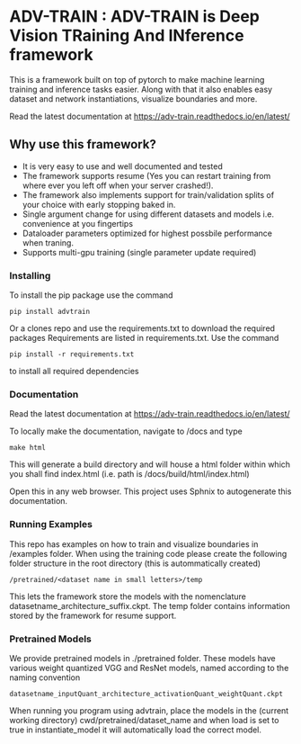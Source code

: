 # ADV-TRAIN : ADV-TRAIN is Deep Vision TRaining And INference framework

This is a framework built on top of pytorch to make machine learning training and inference tasks easier. Along with that it also enables easy dataset and network instantiations, visualize boundaries and more.

Read the latest documentation at https://adv-train.readthedocs.io/en/latest/

## Why use this framework?
- It is very easy to use and well documented and tested
- The framework supports resume (Yes you can restart training from where ever you left off when your server crashed!). 
- The framework also implements support for train/validation splits of your choice with early stopping baked in. 
- Single argument change for using different datasets and models i.e. convenience at you fingertips
- Dataloader parameters optimized for highest possbile performance when traning.
- Supports multi-gpu training (single parameter update required)

### Installing

To install the pip package use the command
```
pip install advtrain
```
Or a clones repo and use the requirements.txt to download the required packages
Requirements are listed in requirements.txt. Use the command

```
pip install -r requirements.txt
```
to install all required dependencies

### Documentation
Read the latest documentation at https://adv-train.readthedocs.io/en/latest/

To locally make the documentation, navigate to /docs and type

```
make html
```

This will generate a build directory and will house a html folder within which you shall find index.html (i.e. path is /docs/build/html/index.html)

Open this in any web browser. This project uses Sphnix to autogenerate this documentation.

### Running Examples

This repo has examples on how to train and visualize boundaries in /examples folder.
When using the training code please create the following folder structure in the root directory (this is autommatically created)

```
/pretrained/<dataset name in small letters>/temp
```

This lets the framework store the models with the nomenclature datasetname_architecture_suffix.ckpt. The temp folder contains information stored by the framework for resume support.

### Pretrained Models
We provide pretrained models in ./pretrained folder. These models have various weight quantized VGG and ResNet models, named according to the naming convention
```
datasetname_inputQuant_architecture_activationQuant_weightQuant.ckpt
```
When running you program using advtrain, place the models in the (current working directory) cwd/pretrained/dataset_name and when load is set to true in instantiate_model it will automatically load the correct model.